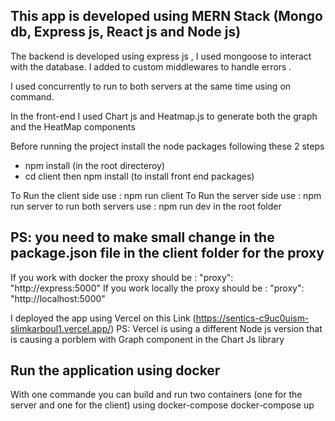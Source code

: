 ## This app is developed using MERN Stack (Mongo db, Express js, React js and Node js)

The backend is developed using express js , I used mongoose to interact with the database. I added to custom middlewares to handle errors .

I used concurrently to run to both servers at the same time using on command.

In the front-end I used Chart js and Heatmap.js to generate both the graph and the HeatMap components

Before running the project install the node packages following these 2 steps

- npm install (in the root directeroy)
- cd client then npm install (to install front end packages)

To Run the client side use : npm run client
To Run the server side use : npm run server
to run both servers use : npm run dev in the root folder

## PS: you need to make small change in the package.json file in the client folder for the proxy

If you work with docker the proxy should be : "proxy": "http://express:5000"
If you work locally the proxy should be : "proxy": "http://localhost:5000"

I deployed the app using Vercel on this Link (https://sentics-c9uc0uism-slimkarboul1.vercel.app/)
PS: Vercel is using a different Node js version that is causing a porblem with Graph component in the Chart Js library

## Run the application using docker

With one commande you can build and run two containers (one for the server and one for the client) using docker-compose
docker-compose up
